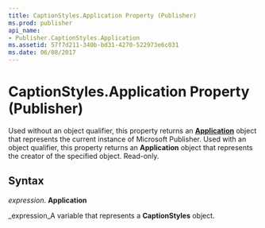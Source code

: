 ```yaml
---
title: CaptionStyles.Application Property (Publisher)
ms.prod: publisher
api_name:
- Publisher.CaptionStyles.Application
ms.assetid: 57f7d211-340b-bd31-4270-522973e6c031
ms.date: 06/08/2017
---
```



# CaptionStyles.Application Property (Publisher)

Used without an object qualifier, this property returns an  **[Application](Publisher.Application.md)** object that represents the current instance of Microsoft Publisher. Used with an object qualifier, this property returns an **Application** object that represents the creator of the specified object. Read-only.


## Syntax

 _expression_. **Application**

 _expression_A variable that represents a  **CaptionStyles** object.


